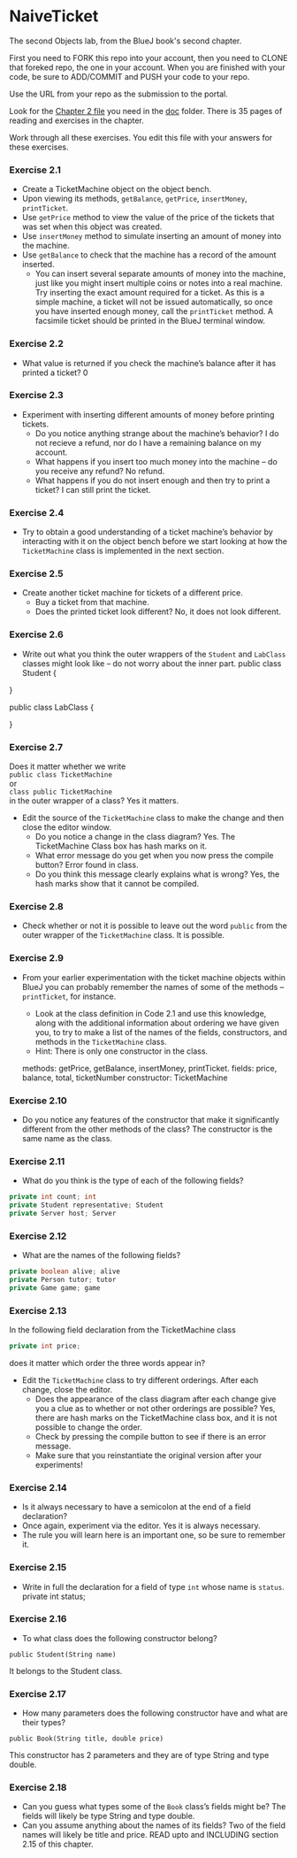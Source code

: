 # NaiveTicket

The second Objects lab, from the BlueJ book's second chapter.

First you need to FORK this repo into your account, then you need to CLONE that foreked repo, the one in your account. 
When you are finished with your code, be sure to ADD/COMMIT and PUSH your code to your repo.

Use the URL from your repo as the submission to the portal. 

Look for the [Chapter 2 file](./doc/BlueJ-objects-first-ch2.pdf) you need in the [doc](./doc) folder.
There is 35 pages of reading and exercises in the chapter.

Work through all these exercises. You edit this file with your answers for these exercises.

### Exercise 2.1
* Create a TicketMachine object on the object bench.
* Upon viewing its methods, `getBalance`, `getPrice`, `insertMoney`, `printTicket`.
* Use `getPrice` method to view the value of the price of the tickets that was set when this object was created.
* Use `insertMoney` method to simulate inserting an amount of money into the machine.
* Use `getBalance` to check that the machine has a record of the amount inserted.
	* You can insert several separate amounts of money into the machine, just like you might insert multiple coins or notes into a real machine. Try inserting the exact amount required for a ticket. As this is a simple machine, a ticket will not be issued automatically, so once you have inserted enough money, call the `printTicket` method. A facsimile ticket should be printed in the BlueJ terminal window.

### Exercise 2.2
* What value is returned if you check the machine’s balance after it has printed a ticket?
   0
### Exercise 2.3
* Experiment with inserting different amounts of money before printing tickets.
	* Do you notice anything strange about the machine’s behavior? I do not recieve a refund, nor do I have a remaining balance on my account.
	* What happens if you insert too much money into the machine – do you receive any refund?
    No refund.
	* What happens if you do not insert enough and then try to print a ticket?
    I can still print the ticket.

### Exercise 2.4
* Try to obtain a good understanding of a ticket machine’s behavior by interacting with it on the object bench before we start looking at how the `TicketMachine` class is implemented in the next section.

### Exercise 2.5
* Create another ticket machine for tickets of a different price.
	* Buy a ticket from that machine.
	* Does the printed ticket look different? 
    No, it does not look different.

### Exercise 2.6
* Write out what you think the outer wrappers of the `Student` and `LabClass` classes might look like – do not worry about the inner part.
public class Student {

}

public class LabClass {

}

### Exercise 2.7
Does it matter whether we write<br>
`public class TicketMachine`<br>
or<br>
`class public TicketMachine`<br>
in the outer wrapper of a class? Yes it matters.

* Edit the source of the `TicketMachine` class to make the change and then close the editor window.
	* Do you notice a change in the class diagram? 
    Yes. The TicketMachine Class box has hash marks on it.
	* What error message do you get when you now press the compile button? 
    Error found in class. 
	* Do you think this message clearly explains what is wrong? 
    Yes, the hash marks show that it cannot be compiled.

### Exercise 2.8
* Check whether or not it is possible to leave out the word `public` from the outer wrapper of the `TicketMachine` class.
It is possible.

### Exercise 2.9
* From your earlier experimentation with the ticket machine objects within BlueJ you can probably remember the names of some of the methods – `printTicket`, for instance.
	* Look at the class definition in Code 2.1 and use this knowledge, along with the additional information about ordering we have given you, to try to make a list of the names of the fields, constructors, and methods in the `TicketMachine` class.
	* Hint: There is only one constructor in the class.
    
    methods: getPrice, getBalance, insertMoney, printTicket.
    fields: price, balance, total, ticketNumber
    constructor: TicketMachine

### Exercise 2.10
* Do you notice any features of the constructor that make it significantly different from the other methods of the class?
The constructor is the same name as the class.

### Exercise 2.11
* What do you think is the type of each of the following fields?

```java
private int count; int
private Student representative; Student
private Server host; Server
```

### Exercise 2.12
* What are the names of the following fields?

```java
private boolean alive; alive
private Person tutor; tutor
private Game game; game
```
### Exercise 2.13

In the following field declaration from the TicketMachine class<br>

```java
private int price;
```
does it matter which order the three words appear in?
* Edit the `TicketMachine` class to try different orderings. After each change, close the editor.
	* Does the appearance of the class diagram after each change give you a clue as to whether or not other orderings are possible? 
    Yes, there are hash marks on the TicketMachine class box, and it is not possible to change the order.
	* Check by pressing the compile button to see if there is an error message.
	* Make sure that you reinstantiate the original version after your experiments!

### Exercise 2.14
* Is it always necessary to have a semicolon at the end of a field declaration?
* Once again, experiment via the editor.
  Yes it is always necessary.
* The rule you will learn here is an important one, so be sure to remember it.


### Exercise 2.15
* Write in full the declaration for a field of type `int` whose name is `status`.
  private int status;
### Exercise 2.16
* To what class does the following constructor belong?
```
public Student(String name)
```
It belongs to the Student class.

### Exercise 2.17
* How many parameters does the following constructor have and what are their types?
```
public Book(String title, double price)
```
This constructor has 2 parameters and they are of type String and type double.

### Exercise 2.18
* Can you guess what types some of the `Book` class’s fields might be?
The fields will likely be type String and type double.
* Can you assume anything about the names of its fields?
Two of the field names will likely be title and price.
READ upto and INCLUDING section 2.15 of this chapter.
